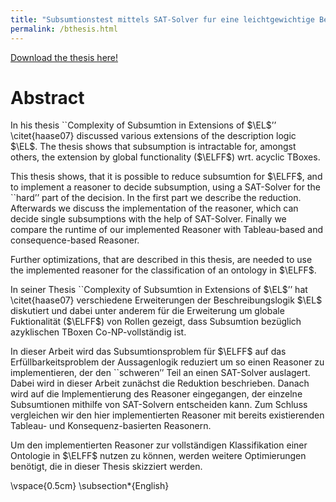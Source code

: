 ```yaml
---
title: "Subsumtionstest mittels SAT-Solver fur eine leichtgewichtige Beschreibungslogik mit Funktionalität"
permalink: /bthesis.html
---
```


[Download the thesis here!](https://github.com/sasjonge/sasjonge.github.io/raw/master/files/ba_report.pdf)

Abstract
======

In his thesis ``Complexity of Subsumtion in Extensions of $\EL$’’ \citet{haase07} discussed various extensions of the description logic $\EL$. The thesis shows that subsumption is intractable for, amongst others, the extension by global functionality ($\ELFF$) wrt. acyclic TBoxes.

This thesis shows, that it is possible to reduce subsumtion for $\ELFF$, and to implement a reasoner to decide subsumption, using a SAT-Solver for the ``hard’’ part of the decision. In the first part we describe the reduction. Afterwards we discuss the implementation of the reasoner, which can decide single subsumptions with the help of SAT-Solver. Finally we compare the runtime of our implemented Reasoner with Tableau-based and consequence-based Reasoner.

Further optimizations, that are described in this thesis, are needed to use the implemented reasoner for the classification of an ontology in $\ELFF$.


In seiner Thesis ``Complexity of Subsumtion in Extensions of $\EL$’’ hat \citet{haase07} verschiedene Erweiterungen der Beschreibungslogik $\EL$ diskutiert und dabei unter anderem für die Erweiterung um globale Fuktionalität ($\ELFF$) von Rollen gezeigt, dass Subsumtion bezüglich azyklischen TBoxen Co-NP-vollständig ist.

In dieser Arbeit wird das Subsumtionsproblem für $\ELFF$ auf das Erfüllbarkeitsproblem der Aussagenlogik reduziert um so einen Reasoner zu implementieren, der den ``schweren’’ Teil an einen SAT-Solver auslagert. Dabei wird in dieser Arbeit zunächst die Reduktion beschrieben. Danach wird auf die Implementierung des Reasoner eingegangen, der einzelne Subsumtionen mithilfe von SAT-Solvern entscheiden kann. Zum Schluss vergleichen wir den hier implementierten Reasoner mit bereits existierenden Tableau- und Konsequenz-basierten Reasonern.

Um den implementierten Reasoner zur vollständigen Klassifikation einer Ontologie in $\ELFF$ nutzen zu können, werden weitere Optimierungen benötigt, die in dieser Thesis skizziert werden.

\vspace{0.5cm} \subsection*{English}

